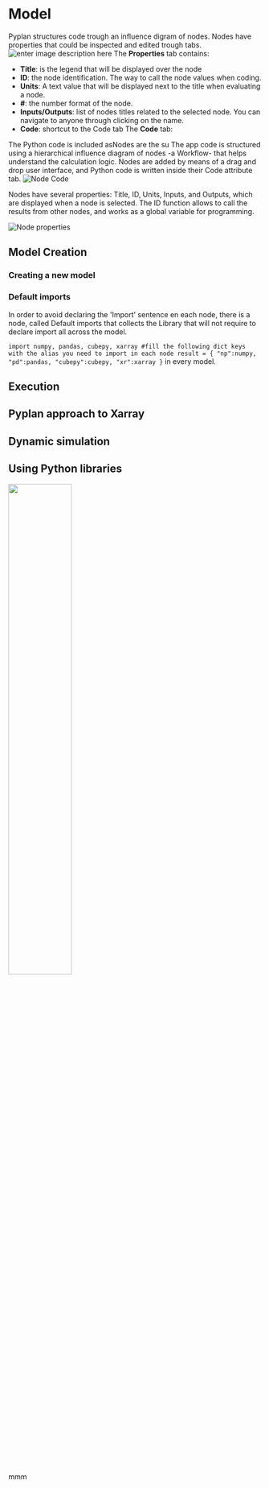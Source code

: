 # Model

Pyplan structures code trough an influence digram of nodes. Nodes have properties that could be inspected and edited trough tabs.
![enter image description here](http://img.pyplan.org/model-node-prop1.png)
The **Properties** tab contains:
 - **Title**: is the legend that will be displayed over the node
 - **ID**: the node identification. The way to call the node values when coding.
 - **Units**: A text value that will be displayed next to the title when evaluating a node.
 - **#**: the number format of the node.
 - **Inputs/Outputs**: list of nodes titles related to the selected node. You can navigate to anyone through clicking on the name.
 - **Code**: shortcut to the Code tab
The **Code** tab:

The Python code is included asNodes are the su
The app code is structured using a hierarchical influence diagram of nodes -a Workflow- that helps understand the calculation logic. Nodes are added by means of a drag and drop user interface, and Python code is written inside their Code attribute tab. 
![Node Code](http://img.pyplan.org/index_node_code.png)

Nodes have several properties: Title, ID, Units, Inputs, and Outputs, which are displayed when a node is selected. The ID function allows to call the results from other nodes, and works as a global variable for programming.

![Node properties](http://img.pyplan.org/index_node_properties1.png)


## Model Creation
### Creating a new model
### Default imports
In order to avoid declaring the 'Import' sentence en each node, there is a node, called Default imports that collects the Library that will not require to declare import all across the model.

`import numpy, pandas, cubepy, xarray
#fill the following dict keys with the alias you need to import in each node
result = {
    "np":numpy,
    "pd":pandas,
    "cubepy":cubepy,
    "xr":xarray
}` in every model.


## Execution
## Pyplan approach to Xarray
## Dynamic simulation
## Using Python libraries


<img src="image.jpg" width="50%" height="50%" />
<i class="icon-file"></i>
<i class="fa fa-folder-open"></i>

mmm
<!--stackedit_data:
eyJoaXN0b3J5IjpbMzc0ODYzMDc5LDc1OTI5Mjc4OCwxNTgxNj
kxMDI3LC0yMDgwMzA0Nzk3LC00MTcwOTYzNywtMTgzNjA1MzUx
OSw1MTE4OTU1ODAsNjMwMjQxODQ0LC0xNDA2ODg1NDIyLC00MD
kyNjM2MjEsLTE0NDYzNzE4OTddfQ==
-->